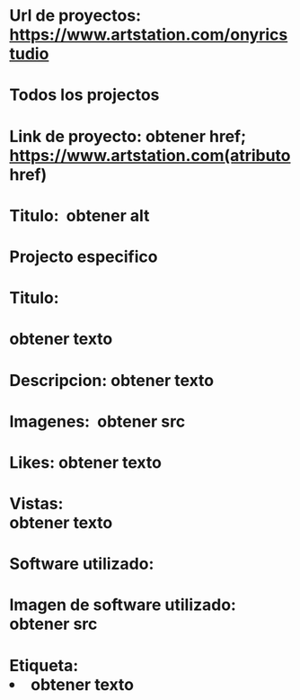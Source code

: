 # Url de proyectos: https://www.artstation.com/onyricstudio
# Todos los projectos
# Link de proyecto: <a class="project-image"> obtener href; https://www.artstation.com(atributo href)
# Titulo: <img class="image"> obtener alt

# Projecto especifico
# Titulo: <h1 class="h3"> obtener texto
# Descripcion: <read-more class="project-description"> obtener texto
# Imagenes: <img class="img"> obtener src
# Likes: <span class="link-fake"> obtener texto
# Vistas: <div class="d-flex align-items-center">obtener texto
# Software utilizado: <span class="project-software-name">
# Imagen de software utilizado: <span class="project-software-item"><img> obtener src
# Etiqueta: <li class="project-tag-item"> obtener texto
